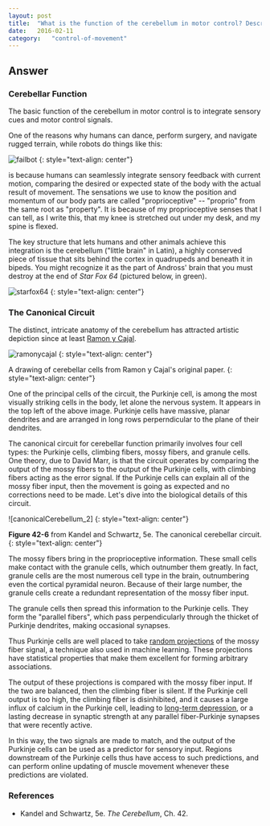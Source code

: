 ```yaml
---
layout: post
title:	"What is the function of the cerebellum in motor control? Describe the basic microcircuit for integrating sensory cues and motor control signals in the cerebellum."
date:	2016-02-11
category:	"control-of-movement"
---
```

## Answer

### Cerebellar Function

The basic function of the cerebellum in motor control
is to integrate sensory cues and motor control signals.

One of the reasons why humans can dance,
perform surgery, and navigate rugged terrain,
while robots do things like this:

![failbot]
{: style="text-align: center"}

is because humans can seamlessly integrate sensory feedback
with current motion, comparing the desired or expected
state of the body with the actual result of movement.
The sensations we use to know the position and momentum of our body parts
are called "proprioceptive" -- "proprio" from the same root as "property".
It is because of my proprioceptive senses that I can tell, as I write this,
that my knee is stretched out under my desk, and my spine is flexed.

The key structure that lets humans and other animals achieve this integration
is the cerebellum ("little brain" in Latin), a highly conserved piece of tissue
that sits behind the cortex in quadrupeds and beneath it in bipeds.
You might recognize it as the part of Andross' brain that you must destroy
at the end of *Star Fox 64* (pictured below, in green).

![starfox64]
{: style="text-align: center"}

### The Canonical Circuit

The distinct, intricate anatomy of the
cerebellum has attracted artistic depiction since at least
[Ramon y Cajal]({{site.baseurl}}/92i).

![ramonycajal]
{: style="text-align: center"}

A drawing of cerebellar cells from Ramon y Cajal's original paper.
{: style="text-align: center"}

One of the principal cells of the circuit, the Purkinje cell,
is among the most visually striking cells in the body,
let alone the nervous system.
It appears in the top left of the above image.
Purkinje cells have massive, planar dendrites
and are arranged in long rows perperndicular to the plane of their dendrites.

The canonical circuit for cerebellar function primarily involves four cell types:
the Purkinje cells, climbing fibers, mossy fibers, and granule cells.
One theory, due to David Marr, is that the circuit operates by comparing
the output of the mossy fibers to the output of the Purkinje cells,
with climbing fibers acting as the error signal.
If the Purkinje cells can explain all of the mossy fiber input,
then the movement is going as expected and no corrections need to be made.
Let's dive into the biological details of this circuit.

![canonicalCerebellum_2]
{: style="text-align: center"}

**Figure 42-6** from Kandel and Schwartz, 5e. The canonical cerebellar circuit.
{: style="text-align: center"}

The mossy fibers bring in the proprioceptive information.
These small cells make contact with the granule cells,
which outnumber them greatly.
In fact, granule cells are the most numerous cell type in the brain,
outnumbering even the cortical pyramidal neuron.
Because of their large number, the granule cells create a redundant representation
of the mossy fiber input.

The granule cells then spread this information to the Purkinje cells.
They form the "parallel fibers", which pass perpendicularly through the thicket
of Purkinje dendrites, making occasional synapses.

Thus Purkinje cells are well placed to take
[random projections](https://en.wikipedia.org/wiki/Random_projection)
of the mossy fiber signal,
a technique also used in machine learning.
These projections have statistical properties
that make them excellent for forming arbitrary associations.

The output of these projections is compared with the mossy fiber input.
If the two are balanced, then the climbing fiber is silent.
If the Purkinje cell output is too high, the climbing fiber is disinhibited,
and it causes a large influx of calcium in the Purkinje cell,
leading to
[long-term depression]({{site.baseurl}}/29),
or a lasting decrease in synaptic strength
at any parallel fiber-Purkinje synapses that were recently active.

In this way, the two signals are made to match,
and the output of the Purkinje cells can be used as a predictor for sensory input.
Regions downstream of the Purkinje cells thus have access
to such predictions, and can perform online updating of muscle movement
whenever these predictions are violated.

### References

* Kandel and Schwartz, 5e. _The Cerebellum_, Ch. 42.

[failbot]: {{site.DBL}}/failbot.gif
[starfox64]: {{site.DBL}}/starfox64.jpg
[ramonycajal]: {{site.DBL}}/ramonycajal.jpg
[canonicalCerebellum_1]: {{site.DBL}}/canonicalCerebellum_1.jpg
